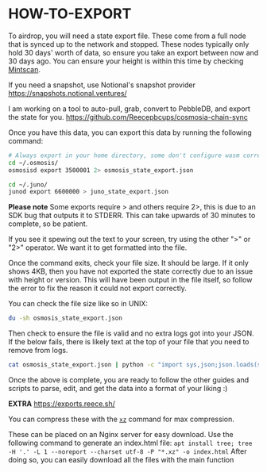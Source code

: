 # HOW-TO-EXPORT

To airdrop, you will need a state export file. These come from a full node that is synced up to the network and stopped.
These nodes typically only hold 30 days' worth of data, so ensure you take an export between now and 30 days ago. You can ensure your height is within this time by checking [Mintscan](https://hub.mintscan.io/).

If you need a snapshot, use Notional's snapshot provider
<https://snapshots.notional.ventures/>

I am working on a tool to auto-pull, grab, convert to PebbleDB, and export the state for you.
<https://github.com/Reecepbcups/cosmosia-chain-sync>

Once you have this data, you can export this data by running the following command:

```bash
# Always export in your home directory, some don't configure wasm correctly if they use a forked Cosmos SDK.
cd ~/.osmosis/
osmosisd export 3500001 2> osmosis_state_export.json

cd ~/.juno/
junod export 6600000 > juno_state_export.json
```

**Please note** Some exports require > and others require 2>, this is due to an SDK bug that outputs it to STDERR.
This can take upwards of 30 minutes to complete, so be patient.

If you see it spewing out the text to your screen, try using the other ">" or "2>" operator. We want it to get formatted into the file.

Once the command exits, check your file size. It should be large. If it only shows 4KB, then you have not exported the state correctly due to an issue with height or version.
This will have been output in the file itself, so follow the error to fix the reason it could not export correctly.

You can check the file size like so in UNIX:

```bash
du -sh osmosis_state_export.json
```

Then check to ensure the file is valid and no extra logs got into your JSON. If the below fails, there is likely text at the top of your file that you need to remove from logs.

```bash
cat osmosis_state_export.json | python -c "import sys,json;json.loads(sys.stdin.read());print 'OK'"
```

Once the above is complete, you are ready to follow the other guides and scripts to parse, edit, and get the data into a format of your liking :)

**EXTRA**
<https://exports.reece.sh/>

You can compress these with the [`xz`](https://www.geeksforgeeks.org/xz-lossless-data-compression-tool-in-linux-with-examples/) command for max compression.

These can be placed on an Nginx server for easy download. Use the following command to generate an index.html file:
`apt install tree; tree -H '.' -L 1 --noreport --charset utf-8 -P "*.xz" -o index.html`
After doing so, you can easily download all the files with the main function
